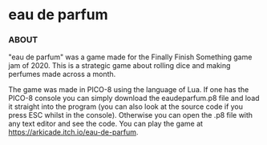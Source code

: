 # eau de parfum

### ABOUT
"eau de parfum" was a game made for the Finally Finish Something game jam of 2020. This is a strategic game about rolling dice and making perfumes made across a month.

The game was made in PICO-8 using the language of Lua. If one has the PICO-8 console you can simply download the eaudeparfum.p8 file and load it straight into the program (you can also look at the source code if you press ESC whilst in the console). Otherwise you can open the .p8 file with any text editor and see the code. You can play the game at https://arkicade.itch.io/eau-de-parfum.

